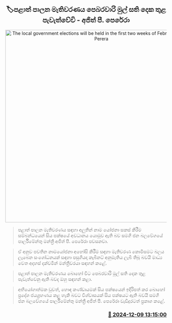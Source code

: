 <p align='center'><b><h2 align='center' title='The local government elections will be held in the first two weeks of February - Ajith P. Perera'>🏷පළාත් පාලන මැතිවරණය පෙබරවාරි මුල් සති දෙක තුළ පැවැත්වේවි - අජිත් පී. පෙරේරා</h2></b></p>
<p align='center'><img src='https://helakuru.sgp1.cdn.digitaloceanspaces.com/esana/images/lib/ajith-p-perera-gg.jpg' width='600' alt='The local government elections will be held in the first two weeks of February - Ajith P. Perera'></p>

> පළාත් පාලන මැතිවරණය සඳහා අලුතින් නාම යෝජනා සකස් කිරීම සම්බන්ධයෙන් සිය පක්ෂයේ අවධානය යොමුව ඇති බව සමගි ජන බලවේගයේ පාර්ලිමේන්තු මන්ත්‍රී අජිත් පී. පෙරේරා පවසනවා.

> ඒ අනුව පවතින නාමයෝජනා අහෝසි කිරීම සඳහා මැතිවරණ කොමිසමට බලය ලැබෙන සංශෝධනයක් සඳහා පසුගියදා කැබිනට් අනුමැතිය ලැබී තිබූ බවයි මාධ්‍ය වෙත අදහස් දක්වමින් මන්ත්‍රීවරයා සඳහන් කළේ.

> පළාත් පාලන මැතිවරණය බොහෝ විට පෙබරවාරි මුල් සති දෙක තුළ පැවැත්වෙනු ඇති බවද ඔහු සඳහන් කළා.

> අභියෝගාත්මක වුවත්, හොඳ කණ්ඩායමක් සිය පක්ෂයෙන් ඉදිරිපත් කර බොහෝ ප්‍රදේශ ජයග්‍රහණය කළ හැකි බවට විශ්වාසයක් සිය පක්ෂයට ඇති බවයි සමගි ජන බලවේගයේ පාර්ලිමේන්තු මන්ත්‍රී අජිත් පී. පෙරේරා වැඩිදුරටත් ප්‍රකාශ කළේ.



<h3 align='right'><a href='https://www.helakuru.lk/esana/p/105758/'>📅 2024-12-09 13:15:00</a></h3>

